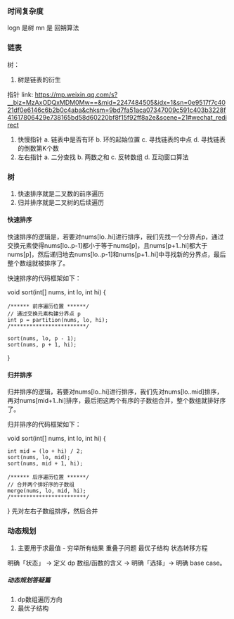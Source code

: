 ### 时间复杂度

logn 是树
mn 是 回朔算法

### 链表

树：
1. 树是链表的衍生

指针
link: https://mp.weixin.qq.com/s?__biz=MzAxODQxMDM0Mw==&mid=2247484505&idx=1&sn=0e9517f7c4021df0e6146c6b2b0c4aba&chksm=9bd7fa51aca07347009c591c403b3228f41617806429e738165bd58d60220bf8f15f92ff8a2e&scene=21#wechat_redirect
1. 快慢指针
 a. 链表中是否有环
 b. 环的起始位置
 c. 寻找链表的中点
 d. 寻找链表的倒数第K个数
2. 左右指针
 a. 二分查找
 b. 两数之和
 c. 反转数组
 d. 互动窗口算法

### 树

1. 快速排序就是二叉数的前序遍历
2. 归并排序就是二叉树的后续遍历

#### 快速排序

快速排序的逻辑是，若要对nums[lo..hi]进行排序，我们先找一个分界点p，通过交换元素使得nums[lo..p-1]都小于等于nums[p]，且nums[p+1..hi]都大于nums[p]，然后递归地去nums[lo..p-1]和nums[p+1..hi]中寻找新的分界点，最后整个数组就被排序了。

快速排序的代码框架如下：

void sort(int[] nums, int lo, int hi) {

    /****** 前序遍历位置 ******/
    // 通过交换元素构建分界点 p
    int p = partition(nums, lo, hi);
    /************************/

    sort(nums, lo, p - 1);
    sort(nums, p + 1, hi);

}

#### 归并排序

归并排序的逻辑，若要对nums[lo..hi]进行排序，我们先对nums[lo..mid]排序，再对nums[mid+1..hi]排序，最后把这两个有序的子数组合并，整个数组就排好序了。

归并排序的代码框架如下：

void sort(int[] nums, int lo, int hi) {

    int mid = (lo + hi) / 2;
    sort(nums, lo, mid);
    sort(nums, mid + 1, hi);

    /****** 后序遍历位置 ******/
    // 合并两个排好序的子数组
    merge(nums, lo, mid, hi);
    /************************/

}
先对左右子数组排序，然后合并

### 动态规划

1. 主要用于求最值 - 穷举所有结果
重叠子问题
最优子结构
状态转移方程

明确「状态」 -> 定义 dp 数组/函数的含义 -> 明确「选择」-> 明确 base case。

##### 动态规划答疑篇

1. dp数组遍历方向
2. 最优子结构
